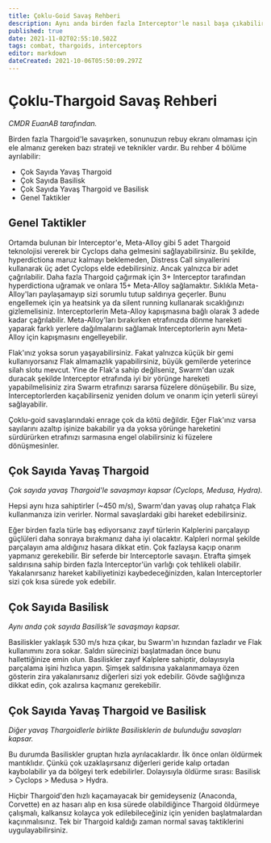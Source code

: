 ```yaml
---
title: Çoklu-Goid Savaş Rehberi
description: Aynı anda birden fazla Interceptor'le nasıl başa çıkabilirsiniz.
published: true
date: 2021-11-02T02:55:10.502Z
tags: combat, thargoids, interceptors
editor: markdown
dateCreated: 2021-10-06T05:50:09.297Z
---
```


# Çoklu-Thargoid Savaş Rehberi

_CMDR EuanAB tarafından._

Birden fazla Thargoid'le savaşırken, sonunuzun rebuy ekranı olmaması için ele almanız gereken bazı strateji ve teknikler vardır. Bu rehber 4 bölüme ayrılabilir:

- Çok Sayıda Yavaş Thargoid
- Çok Sayıda Basilisk
- Çok Sayıda Yavaş Thargoid ve Basilisk
- Genel Taktikler

## Genel Taktikler

Ortamda bulunan bir Interceptor'e, Meta-Alloy gibi 5 adet Thargoid teknolojisi vererek bir Cyclops daha gelmesini sağlayabilirsiniz. Bu şekilde, hyperdictiona maruz kalmayı beklemeden, Distress Call sinyallerini kullanarak üç adet Cyclops elde edebilirsiniz. Ancak yalnızca bir adet çağrılabilir. Daha fazla Thargoid çağırmak için 3+ Interceptor tarafından hyperdictiona uğramak ve onlara 15+ Meta-Alloy sağlamaktır. Sıklıkla Meta-Alloy'ları paylaşamayıp sizi sorumlu tutup saldırıya geçerler. Bunu engellemek için ya heatsink ya da silent running kullanarak sıcaklığınızı gizlemelisiniz. Interceptorlerin Meta-Alloy kapışmasına bağlı olarak 3 adede kadar çağrılabilir. Meta-Alloy'ları bırakırken etrafınızda dönme hareketi yaparak farklı yerlere dağılmalarını sağlamak Interceptorlerin aynı Meta-Alloy için kapışmasını engelleyebilir.

Flak'ınız yoksa sorun yaşayabilirsiniz. Fakat yalnızca küçük bir gemi kullanıyorsanız Flak almamazlık yapabilirsiniz, büyük gemilerde yeterince silah slotu mevcut. Yine de Flak'a sahip değilseniz, Swarm'dan uzak duracak şekilde Interceptor etrafında iyi bir yörünge hareketi yapabilmelisiniz zira Swarm etrafınızı sararsa füzelere dönüşebilir. Bu size, Interceptorlerden kaçabilirseniz yeniden dolum ve onarım için yeterli süreyi sağlayabilir.

Çoklu-goid savaşlarındaki enrage çok da kötü değildir. Eğer Flak'ınız varsa sayılarını azaltıp işinize bakabilir ya da yoksa yörünge hareketini sürdürürken etrafınızı sarmasına engel olabilirsiniz ki füzelere dönüşmesinler.

## Çok Sayıda Yavaş Thargoid

_Çok sayıda yavaş Thargoid'le savaşmayı kapsar (Cyclops, Medusa, Hydra)._

Hepsi aynı hıza sahiptirler (~450 m/s), Swarm'dan yavaş olup rahatça Flak kullanmanıza izin verirler. Normal savaşlardaki gibi hareket edebilirsiniz.

Eğer birden fazla türle baş ediyorsanız zayıf türlerin Kalplerini parçalayıp güçlüleri daha sonraya bırakmanız daha iyi olacaktır. Kalpleri normal şekilde parçalayın ama aldığınız hasara dikkat etin. Çok fazlaysa kaçıp onarım yapmanız gerekebilir. Bir seferde bir Interceptorle savaşın. Etrafta şimşek saldırısına sahip birden fazla Interceptor'ün varlığı çok tehlikeli olabilir. Yakalanırsanız hareket kabiliyetinizi kaybedeceğinizden, kalan Interceptorler sizi çok kısa sürede yok edebilir.

## Çok Sayıda Basilisk

_Aynı anda çok sayıda Basilisk'le savaşmayı kapsar._

Basiliskler yaklaşık 530 m/s hıza çıkar, bu Swarm'ın hızından fazladır ve Flak kullanımını zora sokar. Saldırı sürecinizi başlatmadan önce bunu hallettiğinize emin olun. Basiliskler zayıf Kalplere sahiptir, dolayısıyla parçalama işini hızlıca yapın. Şimşek saldırısına yakalanmamaya özen gösterin zira yakalanırsanız diğerleri sizi yok edebilir. Gövde sağlığınıza dikkat edin, çok azalırsa kaçmanız gerekebilir.

## Çok Sayıda Yavaş Thargoid ve Basilisk

_Diğer yavaş Thargoidlerle birlikte Basilisklerin de bulunduğu savaşları kapsar._

Bu durumda Basiliskler gruptan hızla ayrılacaklardır. İlk önce onları öldürmek mantıklıdır. Çünkü çok uzaklaşırsanız diğerleri geride kalıp ortadan kaybolabilir ya da bölgeyi terk edebilirler. Dolayısıyla öldürme sırası: Basilisk > Cyclops > Medusa > Hydra.

Hiçbir Thargoid'den hızlı kaçamayacak bir gemideyseniz (Anaconda, Corvette) en az hasarı alıp en kısa sürede olabildiğince Thargoid öldürmeye çalışmalı, kalkansız kolayca yok edilebileceğiniz için yeniden başlatmalardan kaçınmalısınız. Tek bir Thargoid kaldığı zaman normal savaş taktiklerini uygulayabilirsiniz.
